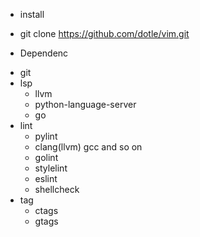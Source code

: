* install
- git clone https://github.com/dotle/vim.git

* Dependenc
- git
- lsp
	+ llvm
	+ python-language-server
	+ go
- lint
	+ pylint
	+ clang(llvm) gcc and so on
	+ golint
	+ stylelint
	+ eslint
	+ shellcheck
- tag
  	+ ctags
	+ gtags
